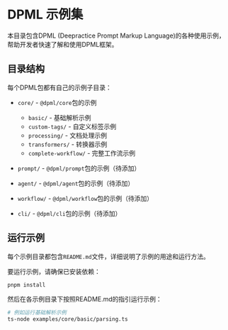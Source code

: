# DPML 示例集

本目录包含DPML (Deepractice Prompt Markup Language)的各种使用示例，帮助开发者快速了解和使用DPML框架。

## 目录结构

每个DPML包都有自己的示例子目录：

- `core/` - `@dpml/core`包的示例
  - `basic/` - 基础解析示例
  - `custom-tags/` - 自定义标签示例
  - `processing/` - 文档处理示例
  - `transformers/` - 转换器示例
  - `complete-workflow/` - 完整工作流示例
  
- `prompt/` - `@dpml/prompt`包的示例（待添加）

- `agent/` - `@dpml/agent`包的示例（待添加）

- `workflow/` - `@dpml/workflow`包的示例（待添加）

- `cli/` - `@dpml/cli`包的示例（待添加）

## 运行示例

每个示例目录都包含`README.md`文件，详细说明了示例的用途和运行方法。

要运行示例，请确保已安装依赖：

```bash
pnpm install
```

然后在各示例目录下按照README.md的指引运行示例：

```bash
# 例如运行基础解析示例
ts-node examples/core/basic/parsing.ts
``` 